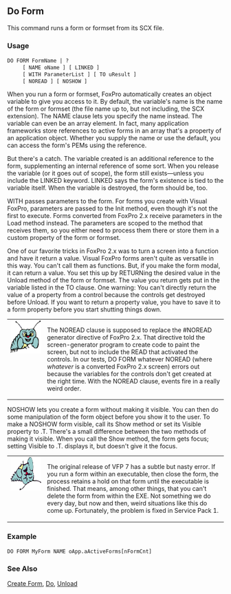 ## Do Form

This command runs a form or formset from its SCX file.

### Usage

```foxpro
DO FORM FormName | ?
     [ NAME oName ] [ LINKED ]
     [ WITH ParameterList ] [ TO uResult ]
     [ NOREAD ] [ NOSHOW ]
```

When you run a form or formset, FoxPro automatically creates an object variable to give you access to it. By default, the variable's name is the name of the form or formset (the file name up to, but not including, the SCX extension). The NAME clause lets you specify the name instead. The variable can even be an array element. In fact, many application frameworks store references to active forms in an array that's a property of an application object. Whether you supply the name or use the default, you can access the form's PEMs using the reference.

But there's a catch. The variable created is an additional reference to the form, supplementing an internal reference of some sort. When you release the variable (or it goes out of scope), the form still exists&mdash;unless you include the LINKED keyword. LINKED says the form's existence is tied to the variable itself. When the variable is destroyed, the form should be, too.

WITH passes parameters to the form. For forms you create with Visual FoxPro, parameters are passed to the Init method, even though it's not the first to execute. Forms converted from FoxPro 2.x receive parameters in the Load method instead. The parameters are scoped to the method that receives them, so you either need to process them there or store them in a custom property of the form or formset.

One of our favorite tricks in FoxPro 2.x was to turn a screen into a function and have it return a value. Visual FoxPro forms aren't quite as versatile in this way. You can't call them as functions. But, if you make the form modal, it can return a value. You set this up by RETURNing the desired value in the Unload method of the form or formset. The value you return gets put in the variable listed in the TO clause. One warning: You can't directly return the value of a property from a control because the controls get destroyed before Unload. If you want to return a property value, you have to save it to a form property before you start shutting things down.

<table>
<tr>
  <td width="17%" valign="top">
<img width="95" height="77" src="bug.gif">
  </td>
  <td width="83%">
  <p>The NOREAD clause is supposed to replace the #NOREAD generator directive of FoxPro 2.x. That directive told the screen-generator program to create code to paint the screen, but not to include the READ that activated the controls. In our tests, DO FORM whatever NOREAD (where <I>whatever</i> is a converted FoxPro 2.x screen) errors out because the variables for the controls don't get created at the right time. With the NOREAD clause, events fire in a really weird order.<b ></b></p>
  </td>
 </tr>
</table>

NOSHOW lets you create a form without making it visible. You can then do some manipulation of the form object before you show it to the user. To make a NOSHOW form visible, call its Show method or set its Visible property to .T. There's a small difference between the two methods of making it visible. When you call the Show method, the form gets focus; setting Visible to .T. displays it, but doesn't give it the focus.

<table>
<tr>
  <td width="17%" valign="top">
<img width="95" height="78" src="fixbug1.gif">
  </td>
  <td width="83%">
  <p>The original release of VFP 7 has a subtle but nasty error. If you run a form within an executable, then close the form, the process retains a hold on that form until the executable is finished. That means, among other things, that you can't delete the form from within the EXE. Not something we do every day, but now and then, weird situations like this do come up. Fortunately, the problem is fixed in Service Pack 1.</p>
  </td>
 </tr>
</table>

### Example

```foxpro
DO FORM MyForm NAME oApp.aActiveForms[nFormCnt]
```
### See Also

[Create Form](s4g590.md), [Do](s4g164.md), [Unload](s4g411.md)